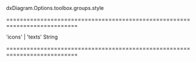 <!--id-->dxDiagram.Options.toolbox.groups.style<!--/id-->
===========================================================================
<!--acceptValues-->'icons' | 'texts'<!--/acceptValues-->
<!--type-->String<!--/type-->
===========================================================================

<!--shortDescription-->

<!--/shortDescription-->

<!--fullDescription-->

<!--/fullDescription-->